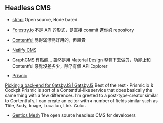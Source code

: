 
## Headless CMS

- [strapi](https://strapi.io/) Open source, Node based.

- [Forestry.io](https://forestry.io/) 不是 API 的形式，是直接 commit 進你的 repository

- [Contentful](https://www.contentful.com/) 覺得滿漂亮好用的，但超貴
  
- [Netlify CMS](https://www.netlifycms.org/)

- [GraphCMS](https://graphcms.com/) 有點醜... 雖然是用 Material Design 整套下去做的，功能上和 Contentful 感覺沒差多少，除了有個 API Explorer

- [Prismic](https://prismic.io/)

[Picking a back-end for GatsbyJS | GatsbyJS](https://www.gatsbyjs.org/blog/2018-2-6-choosing-a-back-end/)
Best of the rest - Prismic.io & Cockpit
Prismic is sort of a Contentful-like service that does basically the same thing with a few differences. I’m greeted to a post-type-creator similar to Contentful’s, I can create an editor with a number of fields similar such as Title, Body, Image, Location, Link, Color.

- [Gentics Mesh](https://github.com/gentics/mesh) The open source headless CMS for developers

##
